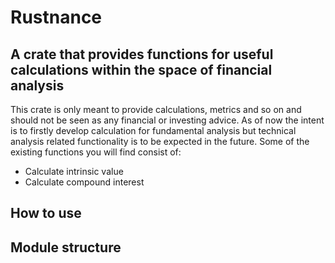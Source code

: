 # Rustnance 

## A crate that provides functions for useful calculations within the space of financial analysis

This crate is only meant to provide calculations, metrics and so on and should not be seen as any financial or investing advice. As of now the intent is to firstly develop calculation for fundamental analysis but technical analysis related functionality is to be expected in the future. Some of the existing functions you will find consist of: 

* Calculate intrinsic value
* Calculate compound interest

## How to use

## Module structure
